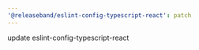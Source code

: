 ```yaml
---
'@releaseband/eslint-config-typescript-react': patch
---
```


update eslint-config-typescript-react
